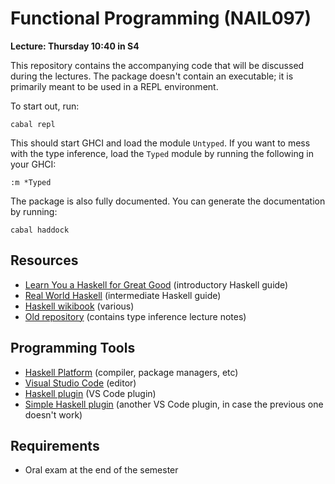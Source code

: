 # Functional Programming (NAIL097)

**Lecture: Thursday 10:40 in S4**

This repository contains the accompanying code that will be discussed during the lectures. The package doesn't contain an executable; it is primarily meant to be used in a REPL environment.

To start out, run:

    cabal repl

This should start GHCI and load the module `Untyped`. If you want to mess with the type inference, load the `Typed` module by running the following in your GHCI:

    :m *Typed

The package is also fully documented. You can generate the documentation by running:

    cabal haddock

## Resources

* [Learn You a Haskell for Great Good](http://learnyouahaskell.com/) (introductory Haskell guide)
* [Real World Haskell](http://book.realworldhaskell.org/) (intermediate Haskell guide)
* [Haskell wikibook](https://en.wikibooks.org/wiki/Haskell) (various)
* [Old repository](https://github.com/vituscze/fp-old) (contains type inference lecture notes)

## Programming Tools

* [Haskell Platform](https://www.haskell.org/platform/) (compiler, package managers, etc)
* [Visual Studio Code](https://code.visualstudio.com/) (editor)
* [Haskell plugin](https://marketplace.visualstudio.com/items?itemName=haskell.haskell) (VS Code plugin)
* [Simple Haskell plugin](https://marketplace.visualstudio.com/items?itemName=dramforever.vscode-ghc-simple) (another VS Code plugin, in case the previous one doesn't work)

## Requirements

* Oral exam at the end of the semester
